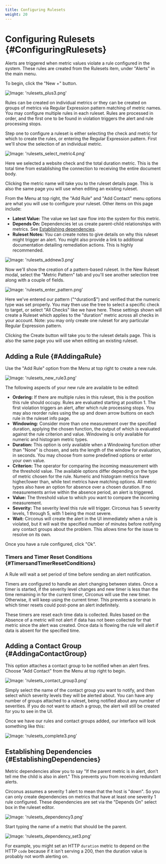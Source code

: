 ```yaml
---
title: Configuring Rulesets
weight: 20
---
```


# Configuring Rulesets {#ConfiguringRulesets}

Alerts are triggered when metric values violate a rule configured in the system.  These rules are created from the Rulesets item, under "Alerts" in the main menu.

To begin, click the "New +" button.

![Image: 'rulesets_plus3.png'](/images/circonus/rulesets_plus3.png)

Rules can be created on individual metrics or they can be created on groups of metrics via Regular Expression pattern matching of metric names. You may configure multiple rules in each ruleset.  Rules are processed in order, and the first one to be found in violation triggers the alert and rule processing stops.

Step one to configure a ruleset is either selecting the check and metric for which to create the rules, or entering the Regular Expression pattern. First we'll show the selection of an individual metric.

![Image: 'rulesets_select_metric4.png'](/images/circonus/rulesets_select_metric4.png)

Here we selected a website check and the total duration metric. This is the total time from establishing the connection to receiving the entire document body.

Clicking the metric name will take you to the ruleset details page. This is also the same page you will use when editing an existing ruleset.

From the Menu at top right, the "Add Rule" and "Add Contact" menu options are what you will use to configure your ruleset.  Other items on this page include:

 * **Latest Value:** The value we last saw flow into the system for this metric.
 * **Depends On:** Dependencies let us create parent-child relationships with metrics.  See [Establishing dependencies](/circonus/alerting/rulesets#EstablishingDependencies).
 * **Ruleset Notes:** You can create notes to give details on why this ruleset might trigger an alert. You might also provide a link to additional documentation detailing remediation actions. This is highly recommended.

![Image: 'rulesets_addnew3.png'](/images/circonus/rulesets_addnew3.png)

Now we'll show the creation of a pattern-based ruleset. In the New Ruleset modal, select the "Metric Pattern" tab and you'll see another selection tree along with a couple of fields.

![Image: 'rulesets_enter_pattern.png'](/images/circonus/rulesets_enter_pattern.png)

Here we've entered our pattern ("^duration$") and verified that the numeric type was set properly. You may then use the tree to select a specific check to target, or select "All Checks" like we have here. These settings shown will create a Ruleset which applies to the "duration" metric across all checks in your account. Note: you may only create one ruleset for any particular Regular Expression pattern.

Clicking the Create button will take you to the ruleset details page. This is also the same page you will use when editing an existing ruleset.

## Adding a Rule {#AddingaRule}

Use the "Add Rule" option from the Menu at top right to create a new rule.

![Image: 'rulesets_new_rule3.png'](/images/circonus/rulesets_new_rule3.png)

The following aspects of your new rule are available to be edited:

 * **Ordering:** If there are multiple rules in this ruleset, this is the position this rule should occupy. Rules are evaluated starting at position 1. The first violation triggers an alert, after which rule processing stops. You may also reorder rules using the up and down arrow buttons on each rule in the ruleset info page.
 * **Windowing:** Consider more than one measurement over the specified duration, applying the chosen function, the output of which is evaluated against the rule criterion and value. Windowing is only available for numeric and histogram metric types.
 * **Duration:** This option is only available when a Windowing function other than "None" is chosen, and sets the length of the window for evaluation, in seconds. You may choose from some predefined options or enter your own value.
 * **Criterion:** The operator for comparing the incoming measurement with the threshold value. The available options differ depending on the type of metric chosen for the rule. Numeric and histogram metrics have higher/lower than, while text metrics have matching options. All metric types also have an option for absence over a chosen duration. If no measurements arrive within the absence period, an alert is triggered.
 * **Value:** The threshold value to which you want to compare the incoming measurement.
 * **Severity:** The severity level this rule will trigger.  Circonus has 5 severity levels, 1 through 5, with 1 being the most severe.
 * **Wait:** Circonus will create the alert in the UI immediately when a rule is violated, but it will wait the specified number of minutes before notifying any contact groups about the problem. This allows time for the issue to resolve on its own.

Once you have a rule configured, click "Ok".

### Timers and Timer Reset Conditions {#TimersandTimerResetConditions}

A Rule will wait a set period of time before sending an alert notification.

Timers are configured to handle an alert changing between states. Once a timer is started, if the severity level changes and new timer is less than the time remaining in for the current timer, Circonus will use the new timer. Otherwise, it will keep using the current timer. This prevents a scenario in which timer resets could post-pone an alert indefinitely.

These timers are reset each time data is collected. Rules based on the Absence of a metric will not alert if data has not been collected for that metric since the alert was created. Once data is flowing the rule will alert if data is absent for the specified time.

## Adding a Contact Group {#AddingaContactGroup}

This option attaches a contact group to be notified when an alert fires.  Choose "Add Contact" from the Menu at top right to begin.

![Image: 'rulesets_contact_group3.png'](/images/circonus/rulesets_contact_group3.png)

Simply select the name of the contact group you want to notify, and then select which severity levels they will be alerted about.  You can have any number of groups attached to a ruleset, being notified about any number of severities.  If you do not want to attach a group, the alert will still be created for you to see in the UI.

Once we have our rules and contact groups added, our interface will look something like this:

![Image: 'rulesets_complete3.png'](/images/circonus/rulesets_complete3.png)

## Establishing Dependencies {#EstablishingDependencies}

Metric dependencies allow you to say "If the parent metric is in alert, don't tell me the child is also in alert." This prevents you from receiving redundant alerts.

Circonus assumes a severity 1 alert to mean that the host is "down".  So you can only create dependencies on metrics that have at least one severity 1 rule configured.  These dependencies are set via the "Depends On" select box in the ruleset editor.

![Image: 'rulesets_dependency3.png'](/images/circonus/rulesets_dependency3.png)

Start typing the name of a metric that should be the parent.

![Image: 'rulesets_dependency_set3.png'](/images/circonus/rulesets_dependency_set3.png)

For example, you might set an HTTP `duration` metric to depend on the HTTP `code` because if it isn't serving a 200, then the duration value is probably not worth alerting on.
